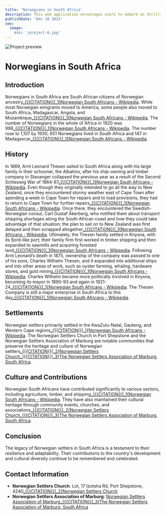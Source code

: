 ```yaml
---
title: 'Norwegians in South Africa'
description: This web application encourages users to embark on thrilling adventures, complete challenges, and achieve fitness goals in an engaging virtual environment.
publishDate: 'Dec 28 2023'
seo:
  image:
    src: '/project-6.jpg'
---
```


![Project preview](/project-6.jpg)

# Norwegians in South Africa

## Introduction
Norwegians in South Africa are South African citizens of Norwegian ancestry[_{{{CITATION{{{_1{Norwegian South Africans - Wikipedia](https://en.wikipedia.org/wiki/Norwegian_South_Africans). While most Norwegian emigrants moved to America, some people also moved to South Africa, Madagascar, Angola, and Mozambique[_{{{CITATION{{{_1{Norwegian South Africans - Wikipedia](https://en.wikipedia.org/wiki/Norwegian_South_Africans). The number of Norwegians in the whole of Africa in 1920 was 998[_{{{CITATION{{{_1{Norwegian South Africans - Wikipedia](https://en.wikipedia.org/wiki/Norwegian_South_Africans). The number rose to 1,107 by 1930; 651 Norwegians lived in South Africa and 147 in Madagascar[_{{{CITATION{{{_1{Norwegian South Africans - Wikipedia](https://en.wikipedia.org/wiki/Norwegian_South_Africans).

## History
In 1869, Arnt Leonard Thesen sailed to South Africa along with his large family in their schooner, the Albatros, after his ship-owning and timber company in Stavanger collapsed the previous year as a result of the Second Schleswig War of 1864-67[_{{{CITATION{{{_1{Norwegian South Africans - Wikipedia](https://en.wikipedia.org/wiki/Norwegian_South_Africans). Even though they originally intended to go all the way to New Zealand, once they encountered stormy weather east of Cape Town after spending a week in Cape Town for repairs and to load provisions, they had to return to Cape Town for further repairs[_{{{CITATION{{{_1{Norwegian South Africans - Wikipedia](https://en.wikipedia.org/wiki/Norwegian_South_Africans). Once there, they encountered the Swedish-Norwegian consul, Carl Gustaf Åkerberg, who notified them about transport shipping shortages along the South African coast and how they could take advantage of that situation; the plan to sail on to New Zealand was first delayed and then scrapped altogether[_{{{CITATION{{{_1{Norwegian South Africans - Wikipedia](https://en.wikipedia.org/wiki/Norwegian_South_Africans). Ultimately, the Thesen family settled in Knysna, with its fjord-like port; their family firm first worked in timber shipping and then expanded to sawmills and acquiring forested land[_{{{CITATION{{{_1{Norwegian South Africans - Wikipedia](https://en.wikipedia.org/wiki/Norwegian_South_Africans). Following Arnt Leonard’s death in 1875, ownership of the company was passed to one of his sons, Charles Wilhelm Thesen, and it expanded into additional ships and into other areas of work, such as oyster farming, whaling, hardware stores, and gold mining[_{{{CITATION{{{_1{Norwegian South Africans - Wikipedia](https://en.wikipedia.org/wiki/Norwegian_South_Africans). Charles Wilhelm became more politically involved in Knysna, becoming its mayor in 1890-93 and again in 1921-24[_{{{CITATION{{{_1{Norwegian South Africans - Wikipedia](https://en.wikipedia.org/wiki/Norwegian_South_Africans). The Thesen Company is still a major enterprise in South Africa to this day[_{{{CITATION{{{_1{Norwegian South Africans - Wikipedia](https://en.wikipedia.org/wiki/Norwegian_South_Africans).

## Settlements
Norwegian settlers primarily settled in the KwaZulu-Natal, Gauteng, and Western Cape regions[_{{{CITATION{{{_1{Norwegian South Africans - Wikipedia](https://en.wikipedia.org/wiki/Norwegian_South_Africans). The Norwegian Settlers Church in Port Shepstone and the Norwegian Settlers Association of Marburg are notable communities that preserve the heritage and culture of Norwegian settlers[_{{{CITATION{{{_2{Norwegian Settlers Church](https://www.nsc.za.org/)[_{{{CITATION{{{_3{The Norwegian Settlers Association of Marburg, South Africa](http://www.norsettler.co.za/history.htm).

## Culture and Contributions
Norwegian South Africans have contributed significantly to various sectors, including agriculture, timber, and shipping[_{{{CITATION{{{_1{Norwegian South Africans - Wikipedia](https://en.wikipedia.org/wiki/Norwegian_South_Africans). They have also maintained their cultural heritage through community events, churches, and associations[_{{{CITATION{{{_2{Norwegian Settlers Church](https://www.nsc.za.org/)[_{{{CITATION{{{_3{The Norwegian Settlers Association of Marburg, South Africa](http://www.norsettler.co.za/history.htm).

## Conclusion
The legacy of Norwegian settlers in South Africa is a testament to their resilience and adaptability. Their contributions to the country's development and cultural diversity continue to be remembered and celebrated.

## Contact Information
- **Norwegian Settlers Church**: Lot, 17 Izotsha Rd, Port Shepstone, 4240[_{{{CITATION{{{_2{Norwegian Settlers Church](https://www.nsc.za.org/)
- **Norwegian Settlers Association of Marburg**: [Norwegian Settlers Association of Marburg](http://www.norsettler.co.za/history.htm)[_{{{CITATION{{{_3{The Norwegian Settlers Association of Marburg, South Africa](http://www.norsettler.co.za/history.htm)
